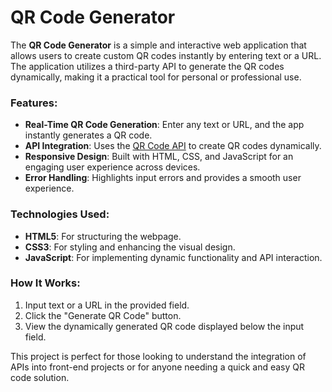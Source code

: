 
# QR Code Generator

The **QR Code Generator** is a simple and interactive web application that allows users to create custom QR codes instantly by entering text or a URL. The application utilizes a third-party API to generate the QR codes dynamically, making it a practical tool for personal or professional use.

### Features:
- **Real-Time QR Code Generation**: Enter any text or URL, and the app instantly generates a QR code.
- **API Integration**: Uses the [QR Code API](https://goqr.me/api/) to create QR codes dynamically.
- **Responsive Design**: Built with HTML, CSS, and JavaScript for an engaging user experience across devices.
- **Error Handling**: Highlights input errors and provides a smooth user experience.

### Technologies Used:
- **HTML5**: For structuring the webpage.
- **CSS3**: For styling and enhancing the visual design.
- **JavaScript**: For implementing dynamic functionality and API interaction.

### How It Works:
1. Input text or a URL in the provided field.
2. Click the "Generate QR Code" button.
3. View the dynamically generated QR code displayed below the input field.

This project is perfect for those looking to understand the integration of APIs into front-end projects or for anyone needing a quick and easy QR code solution.

